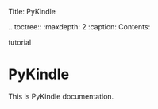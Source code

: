 Title: PyKindle

.. toctree::
   :maxdepth: 2
   :caption: Contents:
   
   tutorial

# PyKindle

This is PyKindle documentation.
